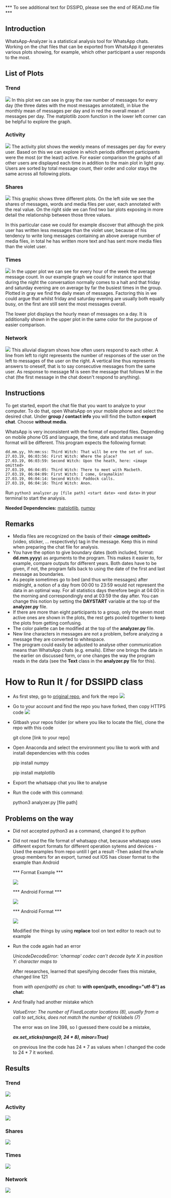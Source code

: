 *** To see additional text for DSSIPD, please see the end of READ.me file ***
## Introduction
WhatsApp-Analyzer is a statistical analysis tool for WhatsApp chats. Working on the chat files that can be exported from WhatsApp it generates various plots showing, for example, which other participant a user responds to the most.

## List of Plots

### Trend
![](img/trend.png)
In this plot we can see in gray the raw number of messages for every day (the three dates with the most messages annotated), in blue the monthly mean of messages per day and in red the overall mean of messages per day. The matplotlib zoom function in the lower left corner can be helpful to explore the graph.

### Activity
![](img/activity.png)
The activity plot shows the weekly means of messages per day for every user. Based on this we can explore in which periods different participants were the most (or the least) active. For easier comparison the graphs of all other users are displayed each time in addition to the main plot in light gray. Users are sorted by total message count, their order and color stays the same across all following plots.

### Shares
![](img/shares.png)
This graphic shows three different plots. On the left side we see the shares of messages, words and media files per user, each annotated with the real value. On the right side we can find two bar plots exposing in more detail the relationship between those three values.

In this particular case we could for example discover that although the pink user has written less messages than the violet user, because of his tendency to write long messages containing an above average number of media files, in total he has written more text and has sent more media files than the violet user.

### Times
![](img/times.png)
In the upper plot we can see for every hour of the week the average message count. In our example graph we could for instance spot that during the night the conversation normally comes to a halt and that friday and saturday evening are on average by far the busiest times in the group. Plotted in gray we find the daily mean of messages. Factoring this in we could argue that whilst friday and saturday evening are usually both equally busy, on the first are still sent the most messages overall.

The lower plot displays the hourly mean of messages on a day. It is additionally shown in the upper plot in the same color for the purpose of easier comparison.

### Network
![](img/network.png)
This alluvial diagram shows how often users respond to each other. A line from left to right represents the number of responses of the user on the left to messages of the user on the right. A vertical line thus represents answers to oneself, that is to say consecutive messages from the same user. As response to message M is seen the message that follows M in the chat (the first message in the chat doesn't respond to anything).

## Instructions
To get started, export the chat file that you want to analyze to your computer. To do that, open WhatsApp on your mobile phone and select the desired chat. Under **group / contact info** you will find the button **export chat**. Choose **without media**.

WhatsApp is very inconsistent with the format of exported files. Depending on mobile phone OS and language, the time, date and status message format will be different. This program expects the following format:

```
dd.mm.yy, hh:mm:ss: Third Witch: That will be ere the set of sun.
27.03.19, 06:03:56: First Witch: Where the place?
27.03.19, 06:03:59: Second Witch: Upon the heath, here: <image omitted>
27.03.19, 06:04:05: Third Witch: There to meet with Macbeth.
27.03.19, 06:04:09: First Witch: I come, Graymalkin!
27.03.19, 06:04:14: Second Witch: Paddock calls.
27.03.19, 06:04:16: Third Witch: Anon.
```

Run `python3 analyzer.py [file path] <start date> <end date>` in your terminal to start the analysis.

**Needed Dependencies:** [matplotlib](https://matplotlib.org), [numpy](http://www.numpy.org)

## Remarks
- Media files are recognized on the basis of their **<image** **omitted>** (video, sticker, ... respectively) tag in the message. Keep this in mind when preparing the chat file for analysis.
- You have the option to give boundary dates (both included, format: **dd.mm.yyyy**) as arguments to the program. This makes it easier to, for example, compare outputs for different years. Both dates have to be given, if not, the program falls back to using the date of the first and last message as boundaries.
- As people sometimes go to bed (and thus write messages) after midnight, a notion of a day from 00:00 to 23:59 would not represent the data in an optimal way. For all statistics days therefore begin at 04:00 in the morning and correspondingly end at 03:59 the day after. You can change this notion by setting the **DAYSTART** variable at the top of the **analyzer.py** file.
- If there are more than eight participants to a group, only the seven most active ones are shown in the plots, the rest gets pooled together to keep the plots from getting confusing.
- The color palette can be modified at the top of the **analyzer.py** file.
- New line characters in messages are not a problem, before analyzing a message they are converted to whitespace.
- The program could easily be adjusted to analyse other communication means than WhatsApp chats (e.g. emails). Either one brings the data in the earlier on discussed form, or one changes the way the program reads in the data (see the **Text** class in the **analyzer.py** file for this).

# How to Run It / for DSSIPD class
- As first step, go to [original repo](https://github.com/empicano/whatsapp-analyzer), and fork the repo
![](img/fork.png)
- Go to your account and find the repo you have forked, then copy HTTPS code
![](img/clone-link.png)
- Gitbash your repos folder (or where you like to locate the file), clone the repo with this code
    
    git clone [link to your repo]

- Open Anaconda and select the environment you like to work with and install dependencies with this codes
    
    pip install numpy
    
    pip install matplotlib
 
- Export the whatsapp chat you like to analyse
- Run the code with this command:
    
    python3 analyzer.py [file path] <start date> <end date>

## Problems on the way

- Did not accepted python3 as a command, changed it to python
- Did not read the file format of whatsapp chat, because whatsapp uses different export formats for different operation sytems and devices
    -Used the examples from repo untill I get a result
    -Then asked the whole group members for an export, turned out IOS has closer format to the example than Android
    
    *** Format Example ***
    
    ![](img/example-format.png)
    
    *** Android Format ***
    
    ![](img/android.format.png)
    
    *** Android Format ***
    
    ![](img/ios-format.png)
    
    
    Modified the things by using **replace** tool on text editor to reach out to example
- Run the code again had an error
    
    *UnicodeDecodeError: 'charmap' codec can't decode byte X in position Y: character maps to <undefined>*
    
    After researches, learned that spesifying decoder fixes this mistake, changed line 121 
    
    from *with open(path) as chat:* to **with open(path, encoding="utf-8") as chat:**
- And finally had another mistake which 
    
    *ValueError: The number of FixedLocator locations (8), usually from a call to set_ticks, does not match the number of ticklabels (7)*
    
    The error was on line 398, so I guessed there could be a mistake, 
   
    ***ax.set_xticks(range(0, 24 * 8), minor=True)***
    
    on previous line the code has 24 * 7 as values when I changed the code to 24 * 7 it worked.
## Results
### Trend
![](img/Trend-Result.png)
### Activity
![](img/Activity-Result.png)
### Shares 
![](img/Shares-Result.png)
### Times
![](img/Times-Result.png)
### Network
![](img/Network-Result.png)

